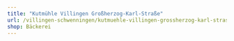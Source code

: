 ```yaml
---
title: "Kutmühle Villingen Großherzog-Karl-Straße"
url: /villingen-schwenningen/kutmuehle-villingen-grossherzog-karl-strasse/
shop: Bäckerei
---
```

